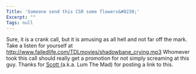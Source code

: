 ```yaml
---
Title: 'Someone send this CSR some flowers&#8230;'
Excerpt: ""
Tags: null
---
```

Sure, it is a crank call, but it is amusing as all hell and not far off the mark. Take a listen for yourself at <a href="http://www.failedlife.com/TDLmovies/shadowbane_crying.mp3">http://www.failedlife.com/TDLmovies/shadowbane_crying.mp3</a> 
 Whomever took this call should really get a promotion for not simply screaming at this guy. 
 Thanks for <a href="http://www.brokentoys.org/index.php?p=6643">Scott </a>(a.k.a. Lum The Mad) for posting a link to this. 
